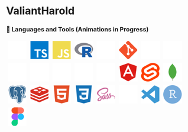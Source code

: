 # ValiantHarold

<!--
**ValiantHarold/ValiantHarold** is a ✨ _special_ ✨ repository because its `README.md` (this file) appears on your GitHub profile.

Here are some ideas to get you started:

- 🔭 I’m currently working on ...
- 🌱 I’m currently learning ...
- 👯 I’m looking to collaborate on ...
- 🤔 I’m looking for help with ...
- 💬 Ask me about ...
- 📫 How to reach me: ...
- 😄 Pronouns: ...
- ⚡ Fun fact: ...
-->

### 🧰 Languages and Tools (Animations in Progress)

<div style="display: flex; flex-direction: row; flex-wrap: wrap;">

   <!-- Languages -->
   <img alt="Python" width="50px" style="padding:5px;" src="./foreign/python.svg" />
   <img alt="TypeScript" width="50px" style="padding:5px;" src="./foreign/typeScript.svg" />
   <img alt="JavaScript" width="50px" style="padding:5px;" src="./foreign/javaScript.svg" />
   <img alt="R" width="50px" style="padding:5px;" src="./foreign/r.svg" />
   <img alt="Rust" width="50px" style="padding:5px;" src="./foreign/rust.svg" />

   <!-- Source Control -->
   <img alt="Git" width="50px" style="padding:5px;" src="./foreign/git.svg" />
   <img alt="Github" width="50px" style="padding:5px;" src="./foreign/github.svg" />
   <img alt="Docker" width="50px" style="padding:5px;" src="./foreign/docker.svg" />

   <!-- Technologies -->
   <img alt="Pandas" width="50px" style="padding:5px;" src="./foreign/pandas.svg" />
   <img alt="NodeJS" width="50px" style="padding:5px;" src="./foreign/nodejs.svg" />
   <img alt="Express" width="50px" style="padding:5px;" src="./foreign/express.svg" />
   <img alt="React" width="50px" style="padding:5px;" src="./foreign/react.svg" />
   <img alt="Nextjs" width="50px" style="padding:5px;" src="./foreign/nextjs.svg" />
   <img alt="Angular" width="50px" style="padding:5px;" src="./foreign/angular.svg" />
   <img alt="Svelte" width="50px" style="padding:5px;" src="./foreign/svelte.svg" />

   <!-- Databases -->
   <img alt="MongoDB" width="50px" style="padding:5px;" src="./foreign/mongodb.svg" />
   <img alt="Postgresql" width="50px" style="padding:5px;" src="./foreign/postgresql.svg" />
   <img alt="Redis" width="50px" style="padding:5px;" src="./foreign/redis.svg" />

   <!-- Building Blocks -->
   <img alt="HTML" width="50px" style="padding:5px;" src="./foreign/html.svg" />
   <img alt="CSS" width="50px" style="padding:5px;" src="./foreign/css.svg" />
   <img alt="Sass" width="50px" style="padding:5px;" src="./foreign/sass.svg" />
   <img alt="Tailwindcss" width="50px" style="padding:5px;" src="./foreign/tailwindcss.svg" />

   <!-- Tools -->
   <img alt="Vscode" width="50px" style="padding:5px;" src="./foreign/vscode.svg" />
   <img alt="Rstudio" width="50px" style="padding:5px;" src="./foreign/rstudio.svg" />
   <img alt="Figma" width="50px" style="padding:5px;" src="./foreign/figma.svg" />
</div>

<!-- ### 📊 Stats

<div style="display: flex; flex-direction: row; flex-wrap: wrap;">

   <picture>
      <source media="(prefers-color-scheme: dark)" srcset="https://github-readme-stats.vercel.app/api?username=ValiantHarold&count_private=true&show_icons=true&hide=stars&theme=tokyonight">
      <img alt="Most Used Languages" src="https://github-readme-stats.vercel.app/api?username=ValiantHarold&count_private=true&show_icons=true&hide=stars&theme=buefy" height=175 >
   </picture>

   <picture>
      <source media="(prefers-color-scheme: dark)" srcset="https://github-readme-stats.vercel.app/api/top-langs/?username=ValiantHarold&layout=compact&theme=tokyonight">
      <img alt="Most Used Languages" src="https://github-readme-stats.vercel.app/api/top-langs/?username=ValiantHarold&layout=compact&theme=buefy" height=175>
   </picture>
</div> -->

<!-- May use later -->
<!-- <img alt="Most Used Languages" src="https://github-readme-stats.vercel.app/api/pin/?username=ValiantHarold&repo=reponame" height=150 > -->

